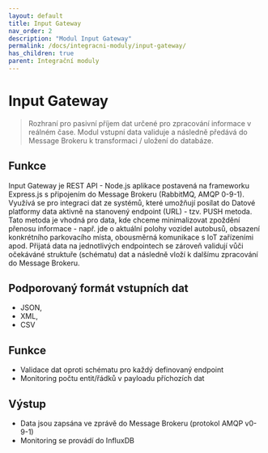 ```yaml
---
layout: default
title: Input Gateway 
nav_order: 2
description: "Modul Input Gateway"
permalink: /docs/integracni-moduly/input-gateway/
has_children: true
parent: Integrační moduly
---
```


# Input Gateway

> Rozhraní pro pasivní příjem dat určené pro zpracování informace v reálném čase. Modul vstupní data validuje a následně předává do Message Brokeru k transformaci / uložení do databáze.

## Funkce

Input Gateway je REST API - Node.js aplikace postavená na frameworku Express.js s připojením do Message Brokeru (RabbitMQ, AMQP 0-9-1). Využívá se pro integraci dat ze systémů, které umožňují posílat do Datové platformy data aktivně na stanovený endpoint (URL) - tzv. PUSH metoda. Tato metoda je vhodná pro data, kde chceme minimalizovat zpoždění přenosu informace - např. jde o aktuální polohy vozidel autobusů, obsazení konkrétního parkovacího místa, obousměrná komunikace s IoT zařízeními apod. Přijatá data na jednotlivých endpointech se zároveň validují vůči očekáváné struktuře (schématu) dat a následně vloží k dalšímu zpracování do Message Brokeru.

## Podporovaný formát vstupních dat

- JSON,
- XML, 
- CSV

## Funkce

- Validace dat oproti schématu pro každý definovaný endpoint
- Monitoring počtu entit/řádků v payloadu příchozích dat

## Výstup

- Data jsou zapsána ve zprávě do Message Brokeru (protokol AMQP v0-9-1)
- Monitoring se provádí do InfluxDB
